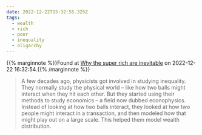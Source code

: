 ```yaml
---
date: 2022-12-22T15:32:55.325Z
tags:
  - wealth
  - rich
  - poor
  - inequality
  - oligarchy
---
```

{{% marginnote %}}Found at [Why the super rich are inevitable](https://pudding.cool/2022/12/yard-sale/) on 2022-12-22 16:32:54.{{% /marginnote %}}

> A few decades ago, physicists got involved in studying inequality. They normally study the physical world – like how two balls might interact when they hit each other. But they started using their methods to study economics – a field now dubbed econophysics. Instead of looking at how two balls interact, they looked at how two people might interact in a transaction, and then modeled how that might play out on a large scale. This helped them model wealth distribution.

